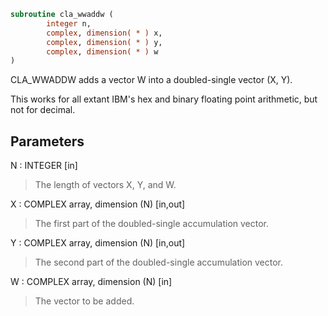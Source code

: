 ```fortran
subroutine cla_wwaddw (
        integer n,
        complex, dimension( * ) x,
        complex, dimension( * ) y,
        complex, dimension( * ) w
)
```

CLA_WWADDW adds a vector W into a doubled-single vector (X, Y).

This works for all extant IBM's hex and binary floating point
arithmetic, but not for decimal.

## Parameters
N : INTEGER [in]
> The length of vectors X, Y, and W.

X : COMPLEX array, dimension (N) [in,out]
> The first part of the doubled-single accumulation vector.

Y : COMPLEX array, dimension (N) [in,out]
> The second part of the doubled-single accumulation vector.

W : COMPLEX array, dimension (N) [in]
> The vector to be added.
